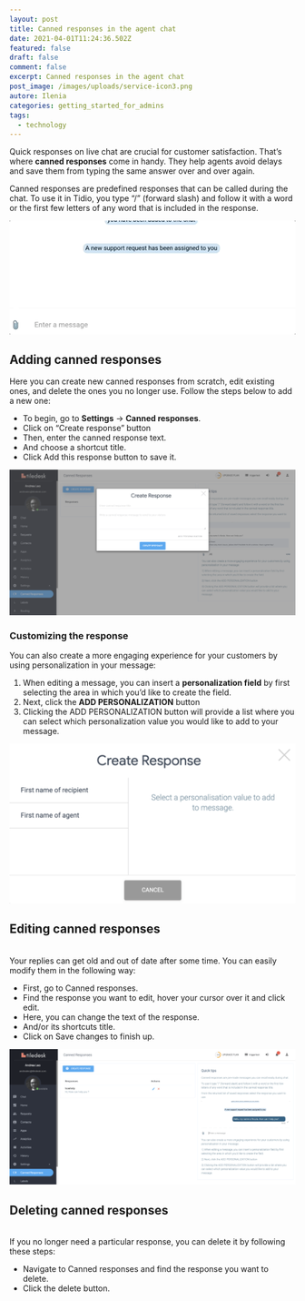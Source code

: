 ```yaml
---
layout: post
title: Canned responses in the agent chat
date: 2021-04-01T11:24:36.502Z
featured: false
draft: false
comment: false
excerpt: Canned responses in the agent chat
post_image: /images/uploads/service-icon3.png
autore: Ilenia
categories: getting_started_for_admins
tags:
  - technology
---
```

Quick responses on live chat are crucial for customer satisfaction. That’s where **canned responses** come in handy. They help agents avoid delays and save them from typing the same answer over and over again.

Canned responses are predefined responses that can be called during the chat. To use it in Tidio, you type “/” (forward slash) and follow it with a word or the first few letters of any word that is included in the response.

![Canned responses are predefined responses that can be called during the chat. ](/images/uploads/canned_response_2.gif "Canned responses are predefined responses that can be called during the chat. ")

## Adding canned responses

Here you can create new canned responses from scratch, edit existing ones, and delete the ones you no longer use. Follow the steps below to add a new one:

* To begin, go to **Settings** → **Canned responses**.
* Click on “Create response” button
* Then, enter the canned response text.
* And choose a shortcut title.
* Click Add this response button to save it.

![create new canned responses from scratch](/images/uploads/image-4.png "create new canned responses from scratch")

### Customizing the response

You can also create a more engaging experience for your customers by using personalization in your message:

1. When editing a message, you can insert a **personalization field** by first selecting the area in which you’d like to create the field.
2. Next, click the **ADD PERSONALIZATION** button
3. Clicking the ADD PERSONALIZATION button will provide a list where you can select which personalization value you would like to add to your message.

![ADD PERSONALIZATION button](/images/uploads/image-66.png "ADD PERSONALIZATION button")

## Editing canned responses

\
Your replies can get old and out of date after some time. You can easily modify them in the following way:

* First, go to Canned responses.
* Find the response you want to edit, hover your cursor over it and click edit.
* Here, you can change the text of the response.
* And/or its shortcuts title.
* Click on Save changes to finish up.

![Editing canned responses](/images/uploads/image-7.png "Editing canned responses")

## Deleting canned responses

\
If you no longer need a particular response, you can delete it by following these steps:

* Navigate to Canned responses and find the response you want to delete.
* Click the delete button.